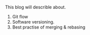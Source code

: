 This blog will describle about.
1. Git flow
2. Software versioning.
3. Best practise of merging & rebasing
